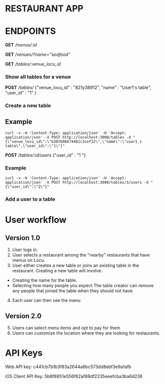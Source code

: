 RESTAURANT APP
===============

ENDPOINTS
=========
**GET** */menus/:id*

**GET** */venues/?name="seafood"*

**GET** */tables/:venue_locu_id*
### Show all tables for a venue

**POST** */tables/*
{"venue_locu_id" : "821y38912", "name" : "User1's table", "user_id" : "1" }
### Create a new table
## Example
    curl -v -H 'Content-Type: application/json' -H 'Accept: application/json' -X POST http://localhost:3000/tables -d "{\"venue_locu_id\":\"b307b08674481c3cef22\",\"name\":\"user1_s table\",\"user_id\":\"1\"}"

**POST** */tables/:id/users*
{"user_id" : "1	"}
### Example
    curl -v -H 'Content-Type: application/json' -H 'Accept: application/json' -X POST http://localhost:3000/tables/3/users -d "{\"user_id\":\"2\"}"

### Add a user to a table

# User workflow
## Version 1.0
 1. User logs in.
 2. User selects a restaurant among the "nearby" restaurants that have
menus on Locu.
 3. User either creates a new table or joins an existing table in the
restaurant. Creating a new table will involve:
 * Creating the name for the table.
 * Selecting how many people you expect
The table creator can remove any people that joined the table when they
should not have.
 4. Each user can then see the menu
## Version 2.0
 5. Users can select menu items and opt to pay for them
 6. Users can customize the location where they are looking for restaurants.

# API Keys
Web API key: c441cb7b1b3f83a2644a6bc573dd8ebf3e9a1afb

iOS Client API Key: 5b8f8851e556f62af88df2235eeefcba3ba6d236

